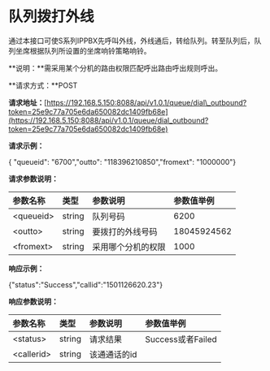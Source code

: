 # 队列拨打外线

通过本接口可使S系列IPPBX先呼叫外线，外线通后，转给队列。转至队列后，队列坐席根据队列所设置的坐席响铃策略响铃。

**说明：**需采用某个分机的路由权限匹配呼出路由呼出规则呼出。

**请求方式：**POST

**请求地址：**[https://192.168.5.150:8088/api/v1.0.1/queue/dial\_outbound?token=25e9c77a705e6da650082dc1409fb68e](https://192.168.5.150:8088/api/v1.0.1/queue/dial_outbound?token=25e9c77a705e6da650082dc1409fb68e)

**请求示例：**

{ "queueid": "6700","outto": "118396210850","fromext": "1000000"}

**请求参数说明：**

| 参数名称 | 类型 | 参数说明 | 参数值举例 |
| :--- | :--- | :--- | :--- |
| &lt;queueid&gt; | string | 队列号码 | 6200 |
| &lt;outto&gt; | string | 要拨打的外线号码 | 18045924562 |
| &lt;fromext&gt; | string | 采用哪个分机的权限 | 1000 |

**响应示例：**

{"status":"Success","callid":"1501126620.23"}

**响应参数说明：**

| 参数名称 | 类型 | 参数说明 | 参数值举例 |
| :--- | :--- | :--- | :--- |
| &lt;status&gt; | string | 请求结果 | Success或者Failed |
| &lt;callerid&gt; | string | 该通通话的id |  |



